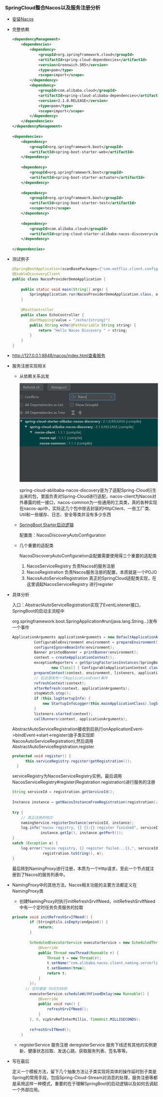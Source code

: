 ### SpringCloud整合Nacos以及服务注册分析

+ [安装Nacos](https://nacos.io/zh-cn/docs/quick-start.html)

+ 完整依赖

  ```xml
  <dependencyManagement>
      <dependencies>
          <dependency>
              <groupId>org.springframework.cloud</groupId>
              <artifactId>spring-cloud-dependencies</artifactId>
              <version>Greenwich.SR5</version>
              <type>pom</type>
              <scope>import</scope>
          </dependency>
          <dependency>
              <groupId>com.alibaba.cloud</groupId>
              <artifactId>spring-cloud-alibaba-dependencies</artifactId>
              <version>2.1.0.RELEASE</version>
              <type>pom</type>
              <scope>import</scope>
          </dependency>
      </dependencies>
  </dependencyManagement>
  
  <dependencies>
      <dependency>
          <groupId>org.springframework.boot</groupId>
          <artifactId>spring-boot-starter-web</artifactId>
      </dependency>
  
      <dependency>
          <groupId>org.springframework.boot</groupId>
          <artifactId>spring-boot-starter-actuator</artifactId>
      </dependency>
  
      <dependency>
          <groupId>org.springframework.boot</groupId>
          <artifactId>spring-boot-starter-test</artifactId>
          <scope>test</scope>
      </dependency>
  
      <dependency>
          <groupId>com.alibaba.cloud</groupId>
          <artifactId>spring-cloud-starter-alibaba-nacos-discovery</artifactId>
      </dependency>
  
  </dependencies>
  ```
  
+ 测试例子

  ```java
  @SpringBootApplication(scanBasePackages={"com.netflix.client.config"})
  @EnableDiscoveryClient
  public class NacosProviderDemoApplication {
  
      public static void main(String[] args) {
          SpringApplication.run(NacosProviderDemoApplication.class, args);
      }
  
      @RestController
      public class EchoController {
          @GetMapping(value = "/echo/{string}")
          public String echo(@PathVariable String string) {
              return "Hello Nacos Discovery " + string;
          }
      }
  }
  ```

+ http://127.0.0.1:8848/nacos/index.html查看服务

+ 服务注册实现相关

  + 从依赖关系出发

    ![image-20200325120155012](https://raw.githubusercontent.com/llh6054/imagecloud/master/img/20200325145420.png)

    spring-cloud-ablibaba-nacos-discovery是为了适配Spring-Cloud衍生出来的包，里面负责对Spring-Cloud进行适配，nacos-client为Nacos对外暴露的统一接口，nacos-common为一些通用的工具类，真的各种实现在nacos-api中，实际这几个包中除去封装的HttpClient、一些工厂类、Util和一些缓存、日志、安全等类并没有多少东西

  + [SpringBoot Starter启动逻辑]([https://tanzu.vmware.com/content/springone-platform-2017/its-a-kind-of-magic-under-the-covers-of-spring-boot-brian-clozel-st%C3%A9phane-nicoll](https://tanzu.vmware.com/content/springone-platform-2017/its-a-kind-of-magic-under-the-covers-of-spring-boot-brian-clozel-stéphane-nicoll))

    配置类：NacosDiscoveryAutoConfiguration

  + 几个重要的适配类

    NacosDiscoveryAutoConfiguration会配置需要使用得三个重要的适配类

    1. NacosServiceRegistry  负责Nacos的服务注册
    2. NacosRegistration  负责Nacos服务注册的配置，本质就是一个POJO
    3. NacosAutoServiceRegistration  真正的SpringCloud适配类实现，在这里调起NacosServiceRegistry  进行register

+ 具体分析

  入口：AbstractAutoServiceRegistration实现了EventListener接口，SpringBoot的启动主流程中

  org.springframework.boot.SpringApplication#run(java.lang.String...)发布一个事件

  ```java
  ApplicationArguments applicationArguments = new DefaultApplicationArguments(args);
  			ConfigurableEnvironment environment = prepareEnvironment(listeners, applicationArguments);
  			configureIgnoreBeanInfo(environment);
  			Banner printedBanner = printBanner(environment);
  			context = createApplicationContext();
  			exceptionReporters = getSpringFactoriesInstances(SpringBootExceptionReporter.class,
  					new Class[] { ConfigurableApplicationContext.class }, context);
  			prepareContext(context, environment, listeners, applicationArguments, printedBanner);
  			// 在这里发布一个ApplicationEvent事件
  			refreshContext(context);
  			afterRefresh(context, applicationArguments);
  			stopWatch.stop();
  			if (this.logStartupInfo) {
  				new StartupInfoLogger(this.mainApplicationClass).logStarted(getApplicationLog(), stopWatch);
  			}
  			listeners.started(context);
  			callRunners(context, applicationArguments);
  ```

  AbstractAutoServiceRegistration接收到后执行onApplicationEvent->bindEvent->start->register(由子类实现即NacosAutoServiceRegistration),然后调用AbstractAutoServiceRegistration.register

  ```java
  protected void register() {
  		this.serviceRegistry.register(getRegistration());
  	}
  ```

  serviceRegistry为NacosServiceRegistry实例，最后调用NacosServiceRegistry#register(Registration registration)进行服务的注册

  ```java
  String serviceId = registration.getServiceId();
  
  Instance instance = getNacosInstanceFromRegistration(registration);
  
  try {
      // 真正注册的地方
      namingService.registerInstance(serviceId, instance);
      log.info("nacos registry, {} {}:{} register finished", serviceId,
               instance.getIp(), instance.getPort());
  }
  catch (Exception e) {
      log.error("nacos registry, {} register failed...{},", serviceId,
                registration.toString(), e);
  }
  ```

  最后转到NamingProxy进行注册，本质为一个Http请求，至此一个节点就注册到了Nacos的服务列表中。

+ NamingProxy中的其他方法，Nacos相关功能的主要方法都定义在NamingProxy类

  +  创建NamingProxy时执行initRefreshSrvIfNeed，initRefreshSrvIfNeed中有一个定时任务负责服务的拉取

  ```java
  private void initRefreshSrvIfNeed() {
          if (StringUtils.isEmpty(endpoint)) {
              return;
          }
  
          ScheduledExecutorService executorService = new ScheduledThreadPoolExecutor(1, new ThreadFactory() {
              @Override
              public Thread newThread(Runnable r) {
                  Thread t = new Thread(r);
                  t.setName("com.alibaba.nacos.client.naming.serverlist.updater");
                  t.setDaemon(true);
                  return t;
              }
          });
  		// 定时更新 时间为30秒
          executorService.scheduleWithFixedDelay(new Runnable() {
              @Override
              public void run() {
                  refreshSrvIfNeed();
              }
          }, 0, vipSrvRefInterMillis, TimeUnit.MILLISECONDS);
  
          refreshSrvIfNeed();
      }
  ```

  + registerService 服务注册 deregisterService 服务下线还有其他的实例更新、健康状态拉取、发送心跳、获取服务列表、签名等等。

+ 写在最后

  定义一个模板方法，留下几个抽象方法让子类实现将具体的操作延时到子类是Spring的常用手段，包括Spring-Cloud-Stream对消息的处理，服务注册等都是采用这样一种模式，重要的在于理解SpringBoot的启动逻辑以及如何去调起一个外部应用。



